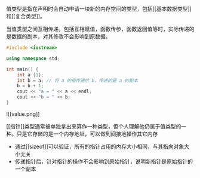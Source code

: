 值类型是指在声明时会自动申请一块新的内存空间的类型，包括[[基本数据类型]]和[[复合类型]]。

当值类型之间互相传递，包括互相赋值，函数传参，函数返回值等时，实际传递的是数据的副本，对其修改不会影响到原数据。

```c++
#include <iostream>

using namespace std;

int main() {
    int a {1};
    int b = a; // 将 a 的值传递给 b，传递的是 a 的副本
    b = b + 1;
    cout << "a = " << a << endl;
    cout << "b = " << b;
}
```

![[value.png]]

[[指针]]类型通常被单独拿出来算作一种类型，但个人理解他仍属于值类型的一种。只是它存储的是一个内存地址，可以做到间接地操作其它内存
- 通过[[sizeof]]可以验证，所有的指针占用的内存大小相同，与其指向对象大小无关
- 传递指针后，针对指针的操作不会影响到原始指针，说明新指针是原始指针的一个副本